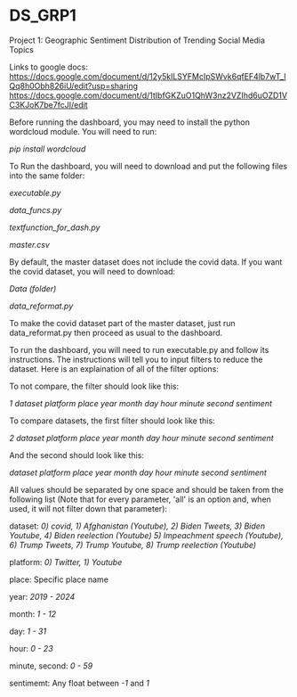 # DS_GRP1
Project 1: Geographic Sentiment Distribution of Trending Social Media Topics 

Links to google docs:  
https://docs.google.com/document/d/12y5kILSYFMcIpSWvk6qfEF4lb7wT_IQq8h0Obh826iU/edit?usp=sharing
https://docs.google.com/document/d/1tIbfGKZuO1QhW3nz2VZIhd6uOZD1VC3KJoK7be7fcJI/edit

Before running the dashboard, you may need to install the python wordcloud module. You will need to run:

_pip install wordcloud_

To Run the dashboard, you will need to download and put the following files into the same folder:

_executable.py_

_data_funcs.py_

_textfunction_for_dash.py_

_master.csv_

By default, the master dataset does not include the covid data. If you want the covid dataset, you will need to download:

_Data (folder)_

_data_reformat.py_

To make the covid dataset part of the master dataset, just run data_reformat.py then proceed as usual to the dashboard.



To run the dashboard, you will need to run executable.py and follow its instructions.
The instructions will tell you to input filters to reduce the dataset. Here is an explaination of all of the filter options:

To not compare, the filter should look like this:

_1 dataset platform place year month day hour minute second sentiment_

To compare datasets, the first filter should look like this:

_2 dataset platform place year month day hour minute second sentiment_

And the second should look like this:

_dataset platform place year month day hour minute second sentiment_


All values should be separated by one space and should be taken from the following list
(Note that for every parameter, 'all' is an option and, when used, it will not filter down that parameter):

dataset: _0) covid, 1) Afghanistan (Youtube), 2) Biden Tweets, 3) Biden Youtube, 4) Biden reelection (Youtube) 5) Impeachment speech (Youtube), 6) Trump Tweets, 7) Trump Youtube, 8) Trump reelection (Youtube)_
        
platform: _0) Twitter, 1) Youtube_

place: Specific place name

year: _2019 - 2024_

month: _1 - 12_

day: _1 - 31_

hour: _0 - 23_

minute, second: _0 - 59_

sentimemt: Any float between _-1_ and _1_
